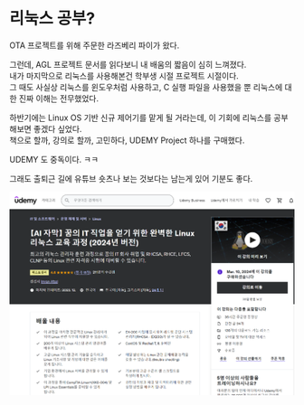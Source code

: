 리눅스 공부?
===

OTA 프로젝트를 위해 주문한 라즈베리 파이가 왔다.

그런데, AGL 프로젝트 문서를 읽다보니 내 배움의 짧음이 심히 느껴졌다.   
내가 마지막으로 리눅스를 사용해본건 학부생 시절 프로젝트 시절이다.  
그 때도 사실상 리눅스를 윈도우처럼 사용하고, C 실행 파일을 사용했을 뿐 리눅스에 대한 진짜 이해는 전무했었다.  

하반기에는 Linux OS 기반 신규 제어기를 맡게 될 거라는데, 이 기회에 리눅스를 공부해보면 좋겠다 싶었다.  
책으로 할까, 강의로 할까, 고민하다, UDEMY Project 하나를 구매했다.

UDEMY 도 중독이다. ㅋㅋ

그래도 출퇴근 길에 유튜브 숏츠나 보는 것보다는 남는게 있어 기분도 좋다.

![UDEMYCOURSE](/assets/images/2024-03/4_UDEMYLinuxCourse.png)
